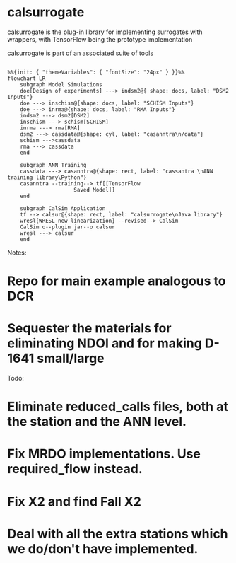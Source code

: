 # calsurrogate
calsurrogate is the plug-in library for implementing surrogates with wrappers, with TensorFlow being the prototype implementation 

calsurrogate is part of an associated suite of tools
                                                                
```mermaid

%%{init: { "themeVariables": { "fontSize": "24px" } }}%%
flowchart LR
    subgraph Model Simulations 
    doe[Design of experiments] ---> indsm2@{ shape: docs, label: "DSM2 Inputs"}
	doe ---> inschism@{shape: docs, label: "SCHISM Inputs"}
	doe ---> inrma@{shape: docs, label: "RMA Inputs"}
    indsm2 ---> dsm2[DSM2]
    inschism ---> schism[SCHISM]
    inrma ---> rma[RMA]
	dsm2 ---> cassdata@{shape: cyl, label: "casanntra\n/data"}
	schism --->cassdata
	rma ---> cassdata
    end

    subgraph ANN Training
    cassdata ---> casanntra@{shape: rect, label: "cassantra \nANN training library\Python"}
    casanntra --training--> tf[[TensorFlow 
                     Saved Model]]
    end

    subgraph CalSim Application
    tf --> calsur@{shape: rect, label: "calsurrogate\nJava library"}
    wresl[WRESL new linearization] --revised--> CalSim
    CalSim o--plugin jar--o calsur
    wresl ---> calsur
    end

```	


Notes:
# Repo for main example analogous to DCR
# Sequester the materials for eliminating NDOI and for making D-1641 small/large

Todo:
# Eliminate reduced_calls files, both at the station and the ANN level. 
# Fix MRDO implementations. Use required_flow instead.
# Fix X2 and find Fall X2
# Deal with all the extra stations which we do/don't have implemented.









